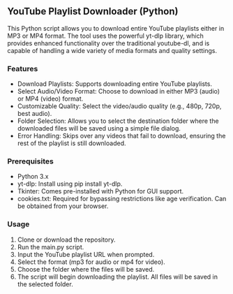 ## YouTube Playlist Downloader (Python)

This Python script allows you to download entire YouTube playlists either in MP3 or MP4 format. The tool uses the powerful yt-dlp library, which provides enhanced functionality over the traditional youtube-dl, and is capable of handling a wide variety of media formats and quality settings.

### Features
- Download Playlists: Supports downloading entire YouTube playlists.
- Select Audio/Video Format: Choose to download in either MP3 (audio) or MP4 (video) format.
- Customizable Quality: Select the video/audio quality (e.g., 480p, 720p, best audio).
- Folder Selection: Allows you to select the destination folder where the downloaded files will be saved using a simple file dialog.
- Error Handling: Skips over any videos that fail to download, ensuring the rest of the playlist is still downloaded.

### Prerequisites
- Python 3.x
- yt-dlp: Install using pip install yt-dlp.
- Tkinter: Comes pre-installed with Python for GUI support.
- cookies.txt: Required for bypassing restrictions like age verification. Can be obtained from your browser.

### Usage
1. Clone or download the repository.
2. Run the main.py script.
3. Input the YouTube playlist URL when prompted.
4. Select the format (mp3 for audio or mp4 for video).
5. Choose the folder where the files will be saved.
6. The script will begin downloading the playlist. All files will be saved in the selected folder.
